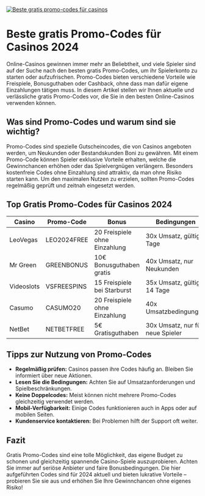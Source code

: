 [![Beste gratis promo-codes für casinos](https://123-caf.pages.dev/gitsignup.png)](https://vrmoo.ru/Bt82HjjY)

<h1>Beste gratis Promo-Codes für Casinos 2024</h1> <p>Online-Casinos gewinnen immer mehr an Beliebtheit, und viele Spieler sind auf der Suche nach den besten gratis Promo-Codes, um ihr Spielerkonto zu starten oder aufzufrischen. Promo-Codes bieten verschiedene Vorteile wie Freispiele, Bonusguthaben oder Cashback, ohne dass man dafür eigene Einzahlungen tätigen muss. In diesem Artikel stellen wir Ihnen aktuelle und verlässliche gratis Promo-Codes vor, die Sie in den besten Online-Casinos verwenden können.</p>  <h2>Was sind Promo-Codes und warum sind sie wichtig?</h2> <p>Promo-Codes sind spezielle Gutscheincodes, die von Casinos angeboten werden, um Neukunden oder Bestandskunden Boni zu gewähren. Mit einem Promo-Code können Spieler exklusive Vorteile erhalten, welche die Gewinnchancen erhöhen oder das Spielvergnügen verlängern. Besonders kostenfreie Codes ohne Einzahlung sind attraktiv, da man ohne Risiko starten kann. Um den maximalen Nutzen zu erzielen, sollten Promo-Codes regelmäßig geprüft und zeitnah eingesetzt werden.</p>  <h2>Top Gratis Promo-Codes für Casinos 2024</h2> <table>   <thead>     <tr>       <th>Casino</th>       <th>Promo-Code</th>       <th>Bonus</th>       <th>Bedingungen</th>     </tr>   </thead>   <tbody>     <tr>       <td>LeoVegas</td>       <td>LEO2024FREE</td>       <td>20 Freispiele ohne Einzahlung</td>       <td>30x Umsatz, gültig 7 Tage</td>     </tr>     <tr>       <td>Mr Green</td>       <td>GREENBONUS</td>       <td>10€ Bonusguthaben gratis</td>       <td>40x Umsatz, nur Neukunden</td>     </tr>     <tr>       <td>Videoslots</td>       <td>VSFREESPINS</td>       <td>15 Freispiele bei Starburst</td>       <td>35x Umsatz, gültig 14 Tage</td>     </tr>     <tr>       <td>Casumo</td>       <td>CASUMO20</td>       <td>20 Freispiele ohne Einzahlung</td>       <td>40x Umsatzbedingungen</td>     </tr>     <tr>       <td>NetBet</td>       <td>NETBETFREE</td>       <td>5€ Gratisguthaben</td>       <td>30x Umsatz, nur für neue Spieler</td>     </tr>   </tbody> </table>  <h2>Tipps zur Nutzung von Promo-Codes</h2> <ul>   <li><strong>Regelmäßig prüfen:</strong> Casinos passen ihre Codes häufig an. Bleiben Sie informiert über neue Aktionen.</li>   <li><strong>Lesen Sie die Bedingungen:</strong> Achten Sie auf Umsatzanforderungen und Spielbeschränkungen.</li>   <li><strong>Keine Doppelcodes:</strong> Meist können nicht mehrere Promo-Codes gleichzeitig verwendet werden.</li>   <li><strong>Mobil-Verfügbarkeit:</strong> Einige Codes funktionieren auch in Apps oder auf mobilen Seiten.</li>   <li><strong>Kundenservice kontaktieren:</strong> Bei Problemen hilft der Support oft weiter.</li> </ul>  <h2>Fazit</h2> <p>Gratis Promo-Codes sind eine tolle Möglichkeit, das eigene Budget zu schonen und gleichzeitig spannende Casino-Spiele auszuprobieren. Achten Sie immer auf seriöse Anbieter und faire Bonusbedingungen. Die hier aufgeführten Codes sind für 2024 aktuell und bieten lukrative Vorteile – probieren Sie sie aus und erhöhen Sie Ihre Gewinnchancen ohne eigenes Risiko!</p>